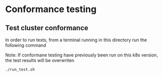 # Conformance testing

## Test cluster conformance
In order to run tests, from a terminal running in this directory run the following command

Note: If conformane testing have previously been run on this k8s version, the test results will be overwriten
```bash
./run_test.sh
```

